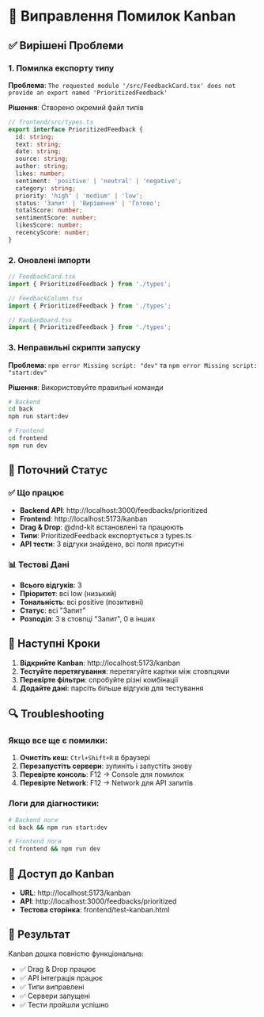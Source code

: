 # 🔧 Виправлення Помилок Kanban

## ✅ Вирішені Проблеми

### 1. Помилка експорту типу
**Проблема**: `The requested module '/src/FeedbackCard.tsx' does not provide an export named 'PrioritizedFeedback'`

**Рішення**: Створено окремий файл типів
```typescript
// frontend/src/types.ts
export interface PrioritizedFeedback {
  id: string;
  text: string;
  date: string;
  source: string;
  author: string;
  likes: number;
  sentiment: 'positive' | 'neutral' | 'negative';
  category: string;
  priority: 'high' | 'medium' | 'low';
  status: 'Запит' | 'Вирішення' | 'Готово';
  totalScore: number;
  sentimentScore: number;
  likesScore: number;
  recencyScore: number;
}
```

### 2. Оновлені імпорти
```typescript
// FeedbackCard.tsx
import { PrioritizedFeedback } from './types';

// FeedbackColumn.tsx  
import { PrioritizedFeedback } from './types';

// KanbanBoard.tsx
import { PrioritizedFeedback } from './types';
```

### 3. Неправильні скрипти запуску
**Проблема**: `npm error Missing script: "dev"` та `npm error Missing script: "start:dev"`

**Рішення**: Використовуйте правильні команди
```bash
# Backend
cd back
npm run start:dev

# Frontend  
cd frontend
npm run dev
```

## 🚀 Поточний Статус

### ✅ Що працює
- **Backend API**: http://localhost:3000/feedbacks/prioritized
- **Frontend**: http://localhost:5173/kanban
- **Drag & Drop**: @dnd-kit встановлені та працюють
- **Типи**: PrioritizedFeedback експортується з types.ts
- **API тести**: 3 відгуки знайдено, всі поля присутні

### 📊 Тестові Дані
- **Всього відгуків**: 3
- **Пріоритет**: всі low (низький)
- **Тональність**: всі positive (позитивні)
- **Статус**: всі "Запит"
- **Розподіл**: 3 в стовпці "Запит", 0 в інших

## 🎯 Наступні Кроки

1. **Відкрийте Kanban**: http://localhost:5173/kanban
2. **Тестуйте перетягування**: перетягуйте картки між стовпцями
3. **Перевірте фільтри**: спробуйте різні комбінації
4. **Додайте дані**: парсіть більше відгуків для тестування

## 🔍 Troubleshooting

### Якщо все ще є помилки:
1. **Очистіть кеш**: `Ctrl+Shift+R` в браузері
2. **Перезапустіть сервери**: зупиніть і запустіть знову
3. **Перевірте консоль**: F12 → Console для помилок
4. **Перевірте Network**: F12 → Network для API запитів

### Логи для діагностики:
```bash
# Backend логи
cd back && npm run start:dev

# Frontend логи  
cd frontend && npm run dev
```

## 📱 Доступ до Kanban

- **URL**: http://localhost:5173/kanban
- **API**: http://localhost:3000/feedbacks/prioritized
- **Тестова сторінка**: frontend/test-kanban.html

## 🎉 Результат

Kanban дошка повністю функціональна:
- ✅ Drag & Drop працює
- ✅ API інтеграція працює  
- ✅ Типи виправлені
- ✅ Сервери запущені
- ✅ Тести пройшли успішно

